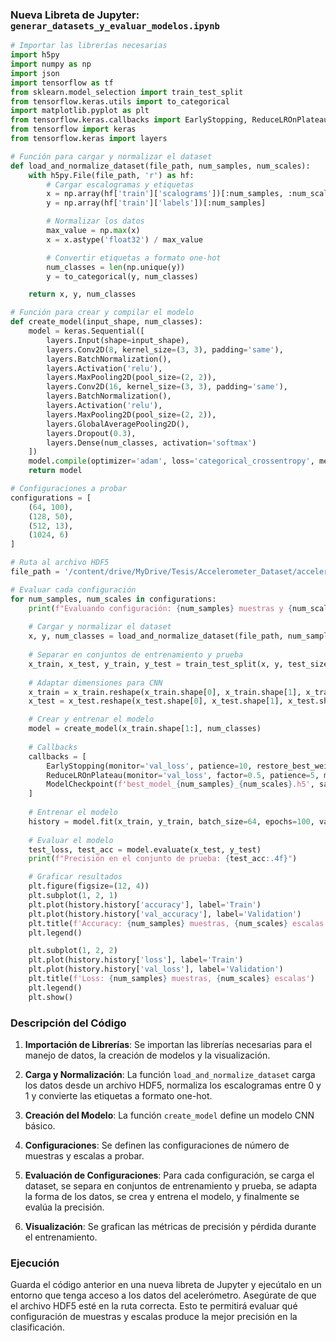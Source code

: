 ### Nueva Libreta de Jupyter: `generar_datasets_y_evaluar_modelos.ipynb`

```python
# Importar las librerías necesarias
import h5py
import numpy as np
import json
import tensorflow as tf
from sklearn.model_selection import train_test_split
from tensorflow.keras.utils import to_categorical
import matplotlib.pyplot as plt
from tensorflow.keras.callbacks import EarlyStopping, ReduceLROnPlateau, ModelCheckpoint
from tensorflow import keras
from tensorflow.keras import layers

# Función para cargar y normalizar el dataset
def load_and_normalize_dataset(file_path, num_samples, num_scales):
    with h5py.File(file_path, 'r') as hf:
        # Cargar escalogramas y etiquetas
        x = np.array(hf['train']['scalograms'])[:num_samples, :num_scales, :]
        y = np.array(hf['train']['labels'])[:num_samples]

        # Normalizar los datos
        max_value = np.max(x)
        x = x.astype('float32') / max_value

        # Convertir etiquetas a formato one-hot
        num_classes = len(np.unique(y))
        y = to_categorical(y, num_classes)

    return x, y, num_classes

# Función para crear y compilar el modelo
def create_model(input_shape, num_classes):
    model = keras.Sequential([
        layers.Input(shape=input_shape),
        layers.Conv2D(8, kernel_size=(3, 3), padding='same'),
        layers.BatchNormalization(),
        layers.Activation('relu'),
        layers.MaxPooling2D(pool_size=(2, 2)),
        layers.Conv2D(16, kernel_size=(3, 3), padding='same'),
        layers.BatchNormalization(),
        layers.Activation('relu'),
        layers.MaxPooling2D(pool_size=(2, 2)),
        layers.GlobalAveragePooling2D(),
        layers.Dropout(0.3),
        layers.Dense(num_classes, activation='softmax')
    ])
    model.compile(optimizer='adam', loss='categorical_crossentropy', metrics=['accuracy'])
    return model

# Configuraciones a probar
configurations = [
    (64, 100),
    (128, 50),
    (512, 13),
    (1024, 6)
]

# Ruta al archivo HDF5
file_path = '/content/drive/MyDrive/Tesis/Accelerometer_Dataset/accelerometer_BR_256NS_20Scales_cwt_dataset.h5'

# Evaluar cada configuración
for num_samples, num_scales in configurations:
    print(f"Evaluando configuración: {num_samples} muestras y {num_scales} escalas")
    
    # Cargar y normalizar el dataset
    x, y, num_classes = load_and_normalize_dataset(file_path, num_samples, num_scales)
    
    # Separar en conjuntos de entrenamiento y prueba
    x_train, x_test, y_train, y_test = train_test_split(x, y, test_size=0.2, random_state=42, stratify=y)
    
    # Adaptar dimensiones para CNN
    x_train = x_train.reshape(x_train.shape[0], x_train.shape[1], x_train.shape[2], 1)
    x_test = x_test.reshape(x_test.shape[0], x_test.shape[1], x_test.shape[2], 1)

    # Crear y entrenar el modelo
    model = create_model(x_train.shape[1:], num_classes)
    
    # Callbacks
    callbacks = [
        EarlyStopping(monitor='val_loss', patience=10, restore_best_weights=True),
        ReduceLROnPlateau(monitor='val_loss', factor=0.5, patience=5, min_lr=1e-6),
        ModelCheckpoint(f'best_model_{num_samples}_{num_scales}.h5', save_best_only=True, monitor='val_accuracy')
    ]
    
    # Entrenar el modelo
    history = model.fit(x_train, y_train, batch_size=64, epochs=100, validation_split=0.2, callbacks=callbacks)
    
    # Evaluar el modelo
    test_loss, test_acc = model.evaluate(x_test, y_test)
    print(f"Precisión en el conjunto de prueba: {test_acc:.4f}")

    # Graficar resultados
    plt.figure(figsize=(12, 4))
    plt.subplot(1, 2, 1)
    plt.plot(history.history['accuracy'], label='Train')
    plt.plot(history.history['val_accuracy'], label='Validation')
    plt.title(f'Accuracy: {num_samples} muestras, {num_scales} escalas')
    plt.legend()

    plt.subplot(1, 2, 2)
    plt.plot(history.history['loss'], label='Train')
    plt.plot(history.history['val_loss'], label='Validation')
    plt.title(f'Loss: {num_samples} muestras, {num_scales} escalas')
    plt.legend()
    plt.show()
```

### Descripción del Código

1. **Importación de Librerías**: Se importan las librerías necesarias para el manejo de datos, la creación de modelos y la visualización.

2. **Carga y Normalización**: La función `load_and_normalize_dataset` carga los datos desde un archivo HDF5, normaliza los escalogramas entre 0 y 1 y convierte las etiquetas a formato one-hot.

3. **Creación del Modelo**: La función `create_model` define un modelo CNN básico.

4. **Configuraciones**: Se definen las configuraciones de número de muestras y escalas a probar.

5. **Evaluación de Configuraciones**: Para cada configuración, se carga el dataset, se separa en conjuntos de entrenamiento y prueba, se adapta la forma de los datos, se crea y entrena el modelo, y finalmente se evalúa la precisión.

6. **Visualización**: Se grafican las métricas de precisión y pérdida durante el entrenamiento.

### Ejecución

Guarda el código anterior en una nueva libreta de Jupyter y ejecútalo en un entorno que tenga acceso a los datos del acelerómetro. Asegúrate de que el archivo HDF5 esté en la ruta correcta. Esto te permitirá evaluar qué configuración de muestras y escalas produce la mejor precisión en la clasificación.